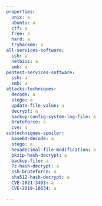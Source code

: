 ```yaml
---
properties:
  unix: a
  ubuntu: a
  ctf: a
  free: a
  hard: a
  tryhackme: a
all-services-software:
  ssh: a
  netbios: a
  smb: a
pentest-services-software:
  ssh: a
  smb: a
attacks-techniques:
  decode: a
  stego: a
  update-file-value: a
  decrypt: a
  backup-config-system-log-file: a
  bruteforce: a
  cve: a
subtechniques-spoiler:
  base64-decode: a
  stego: a
  hexadecimal-file-modification: a
  pkzip-hash-decrypt: a
  backup-file: a
  7z-hash-decrypt: a
  ssh-bruteforce: a
  sha512-hash-decrypt: a
  CVE-2021-3493: a
  CVE-2019-18634: a

---
```

